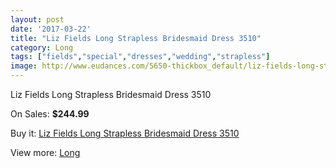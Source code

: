 ```yaml
---
layout: post
date: '2017-03-22'
title: "Liz Fields Long Strapless Bridesmaid Dress 3510"
category: Long
tags: ["fields","special","dresses","wedding","strapless"]
image: http://www.eudances.com/5650-thickbox_default/liz-fields-long-strapless-bridesmaid-dress-3510.jpg
---
```

Liz Fields Long Strapless Bridesmaid Dress 3510

On Sales: **$244.99**
<a href="https://www.eudances.com/en/long/1959-liz-fields-long-strapless-bridesmaid-dress-3510.html"><amp-img layout="responsive" width="600" height="600" src="//www.eudances.com/5650-thickbox_default/liz-fields-long-strapless-bridesmaid-dress-3510.jpg" alt="Liz Fields Long Strapless Bridesmaid Dress 3510 0" /></a>
<a href="https://www.eudances.com/en/long/1959-liz-fields-long-strapless-bridesmaid-dress-3510.html"><amp-img layout="responsive" width="600" height="600" src="//www.eudances.com/5651-thickbox_default/liz-fields-long-strapless-bridesmaid-dress-3510.jpg" alt="Liz Fields Long Strapless Bridesmaid Dress 3510 1" /></a>
<a href="https://www.eudances.com/en/long/1959-liz-fields-long-strapless-bridesmaid-dress-3510.html"><amp-img layout="responsive" width="600" height="600" src="//www.eudances.com/5652-thickbox_default/liz-fields-long-strapless-bridesmaid-dress-3510.jpg" alt="Liz Fields Long Strapless Bridesmaid Dress 3510 2" /></a>
<a href="https://www.eudances.com/en/long/1959-liz-fields-long-strapless-bridesmaid-dress-3510.html"><amp-img layout="responsive" width="600" height="600" src="//www.eudances.com/5653-thickbox_default/liz-fields-long-strapless-bridesmaid-dress-3510.jpg" alt="Liz Fields Long Strapless Bridesmaid Dress 3510 3" /></a>

Buy it: [Liz Fields Long Strapless Bridesmaid Dress 3510](https://www.eudances.com/en/long/1959-liz-fields-long-strapless-bridesmaid-dress-3510.html "Liz Fields Long Strapless Bridesmaid Dress 3510")

View more: [Long](https://www.eudances.com/en/21-long "Long")